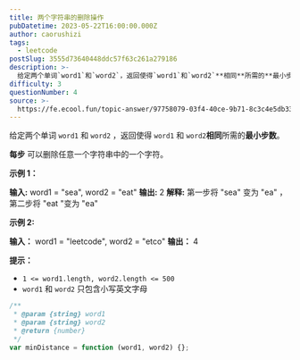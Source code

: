 ```yaml
---
title: 两个字符串的删除操作
pubDatetime: 2023-05-22T16:00:00.000Z
author: caorushizi
tags:
  - leetcode
postSlug: 3555d73640448ddc57f63c261a279186
description: >-
  给定两个单词`word1`和`word2`，返回使得`word1`和`word2`**相同**所需的**最小步数**。**每步**可以删除任意一个字符串中的一个字符。**示例1：****输入:**wo
difficulty: 3
questionNumber: 4
source: >-
  https://fe.ecool.fun/topic-answer/97758079-03f4-40ce-9b71-8c3c4e5db338?orderBy=updateTime&order=desc&tagId=31
---
```


给定两个单词 `word1` 和 `word2` ，返回使得 `word1` 和 `word2`**相同**所需的**最小步数**。

**每步** 可以删除任意一个字符串中的一个字符。

**示例 1：**

**输入:** word1 = "sea", word2 = "eat" **输出:** 2 **解释:** 第一步将 "sea" 变为 "ea" ，第二步将 "eat "变为 "ea"

**示例 2:**

**输入：** word1 = "leetcode", word2 = "etco" **输出：** 4

**提示：**

- `1 <= word1.length, word2.length <= 500`
- `word1` 和 `word2` 只包含小写英文字母

```js
/**
 * @param {string} word1
 * @param {string} word2
 * @return {number}
 */
var minDistance = function (word1, word2) {};
```
